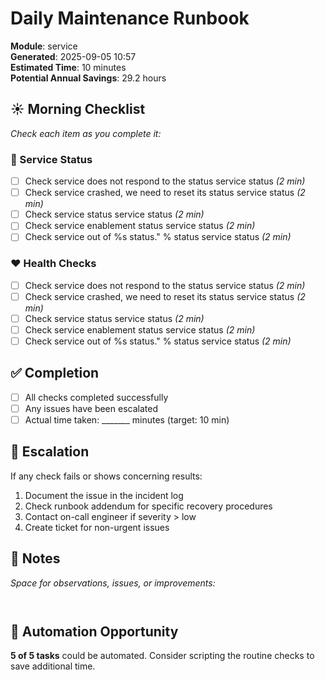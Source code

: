 # Daily Maintenance Runbook

**Module**: service  
**Generated**: 2025-09-05 10:57  
**Estimated Time**: 10 minutes  
**Potential Annual Savings**: 29.2 hours  

## ☀️ Morning Checklist

*Check each item as you complete it:*

### 🔧 Service Status

- [ ] Check service does not respond to the status service status *(2 min)*
- [ ] Check service crashed, we need to reset its status service status *(2 min)*
- [ ] Check service status service status *(2 min)*
- [ ] Check service enablement status service status *(2 min)*
- [ ] Check service out of %s status." % status service status *(2 min)*

### ❤️ Health Checks

- [ ] Check service does not respond to the status service status *(2 min)*
- [ ] Check service crashed, we need to reset its status service status *(2 min)*
- [ ] Check service status service status *(2 min)*
- [ ] Check service enablement status service status *(2 min)*
- [ ] Check service out of %s status." % status service status *(2 min)*

## ✅ Completion

- [ ] All checks completed successfully
- [ ] Any issues have been escalated
- [ ] Actual time taken: _______ minutes (target: 10 min)

## 🚨 Escalation

If any check fails or shows concerning results:
1. Document the issue in the incident log
2. Check runbook addendum for specific recovery procedures
3. Contact on-call engineer if severity > low
4. Create ticket for non-urgent issues

## 📝 Notes

*Space for observations, issues, or improvements:*
```


```

## 🤖 Automation Opportunity

**5 of 5 tasks** could be automated.
Consider scripting the routine checks to save additional time.
